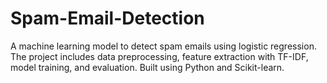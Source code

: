 # Spam-Email-Detection
A machine learning model to detect spam emails using logistic regression. The project includes data preprocessing, feature extraction with TF-IDF, model training, and evaluation. Built using Python and Scikit-learn.
